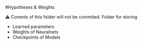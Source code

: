 #Hypotheses & Weights

:warning: Conents of this folder will not be commited.
Folder for storing <br>
* Learned parameters <br>
* Weights of Neuralnets <br>
* Checkpoints of Models <br>
